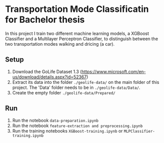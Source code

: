 # Transportation Mode Classificatin for Bachelor thesis

In this project I train two different machine learning models, a XGBoost Classifier and a Multilayer Perceptron Classifier, to distinguish between the two transportation modes walking and dricing (a car). 

## Setup
1. Download the GoLife Dataset 1.3 (https://www.microsoft.com/en-us/download/details.aspx?id=52367) 
2. Extract its data into the folder `./geolife-data/` on the main folder of this project. The 'Data' folder needs to be in `./geolife-data/Data/`. 
3. Create the empty folder `./geolife-data/Prepared/`

## Run
1. Run the notebook `data-preparation.ipynb`
2. Run the notebook `feature-extraction and preprocessing.ipynb`
3. Run the training notebooks `XGBoost-training.ipynb` or `MLPClassifier-training.ipynb`
